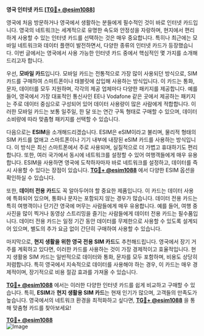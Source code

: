 **영국 인터넷 카드 [[TG💪+ @esim1088](https://t.me/s/esim1088)]**

영국에 처음 방문하거나 영국에서 생활하는 분들에게 필수적인 것이 바로 인터넷 카드입니다. 영국의 네트워크는 세계적으로 유명한 속도와 안정성을 자랑하며, 현지에서 편리하게 사용할 수 있는 인터넷 카드를 선택하는 것은 매우 중요합니다. 특히나 최근에는 모바일 네트워크와 데이터 플랜이 발전하면서, 다양한 종류의 인터넷 카드가 등장했습니다. 이번 글에서는 영국에서 사용 가능한 인터넷 카드 중에서 핵심적인 몇 가지를 소개해드리고자 합니다.

우선, **모바일 카드**입니다. 모바일 카드는 전통적으로 가장 많이 사용되던 방식으로, SIM 카드를 구매하여 스마트폰이나 태블릿에 삽입해 사용하는 방식입니다. 이 카드는 통화, 문자, 데이터를 모두 지원하며, 각각의 제공 업체마다 다양한 패키지를 제공합니다. 예를 들어, 영국에서 가장 대표적인 통신사인 EE나 Vodafone 같은 곳에서 제공하는 패키지는 주로 데이터 중심으로 구성되어 있어 데이터 사용량이 많은 사람에게 적합합니다. 이러한 모바일 카드는 보통 일주일, 한 달 또는 연간 구독 형태로 구매할 수 있으며, 데이터 소비량에 따라 맞춤형 패키지를 선택할 수 있습니다.

다음으로는 **ESIM**을 소개해드리겠습니다. ESIM은 eSIM이라고 불리며, 물리적 형태의 SIM 카드를 없애고 스마트폰이나 기기 내부에 내장된 eSIM 카드를 사용하는 방식입니다. 이 방식은 최신 스마트폰에서 주로 사용되며, 실질적으로 더 가볍고 휴대하기도 편리합니다. 또한, 여러 국가에서 동시에 네트워크를 설정할 수 있어 여행객들에게 매우 유용합니다. ESIM을 사용하면 영국에 도착하자마자 바로 네트워크를 설정하고, 데이터를 즉시 사용할 수 있다는 장점이 있습니다. **[TG💪+ @esim1088](https://t.me/s/esim1088)** 에서 다양한 ESIM 옵션을 확인하실 수 있습니다.

또한, **데이터 전용 카드**도 꼭 알아두어야 할 중요한 제품입니다. 이 카드는 데이터 사용에 특화되어 있으며, 통화나 문자는 포함되지 않는 경우가 많습니다. 데이터 전용 카드는 특히 여행객이나 단기간 영국에 머무는 사람들에게 매우 유용합니다. 예를 들어, 여행 중 사진을 많이 찍거나 동영상 스트리밍을 즐기는 사람들에게 데이터 전용 카드는 필수품입니다. 데이터 전용 카드는 일정 기간 동안 데이터를 무제한으로 사용할 수 있도록 설계되어 있으며, 별도의 추가 요금 없이 간단히 구매하여 사용할 수 있습니다.

마지막으로, **현지 생활을 위한 영국 전용 SIM 카드**도 추천해드립니다. 영국에서 장기 거주를 계획하고 있다면, 이러한 카드를 사용하는 것이 가장 경제적이고 효율적입니다. 현지 생활용 SIM 카드는 일반적으로 데이터와 통화, 문자를 모두 포함하며, 비용도 상당히 저렴합니다. 특히 영국에서 지속적으로 데이터를 사용해야 하는 경우, 이 카드는 매우 경제적이며, 장기적으로 비용 절감 효과를 가져올 수 있습니다.

**[TG💪+ @esim1088](https://t.me/s/esim1088)** 에서는 이러한 다양한 인터넷 카드를 쉽게 비교하고 구매할 수 있습니다. 특히, **ESIM**과 **현지 생활용 SIM 카드**는 현재 인기가 많으며, 고객들의 만족도가 높습니다. 영국에서의 네트워크 환경을 최적화하고 싶다면, **[TG💪+ @esim1088](https://t.me/s/esim1088)** 을 통해 맞춤형 카드를 찾아보세요!

**[TG💪+ @esim1088](https://t.me/s/esim1088)**  
![Image](https://i.postimg.cc/Y0z9fWf4/image.png)